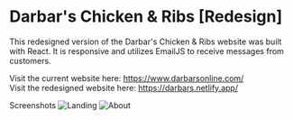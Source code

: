 # Darbar's Chicken & Ribs [Redesign]

This redesigned version of the Darbar's Chicken & Ribs website was built with React. It is responsive and utilizes EmailJS to receive messages from customers.

Visit the current website here: https://www.darbarsonline.com/  
Visit the redesigned website here: https://darbars.netlify.app/

Screenshots
![Landing](https://i.imgur.com/8v5mnTn.png)
![About](https://i.imgur.com/M2z6fs5.png)

